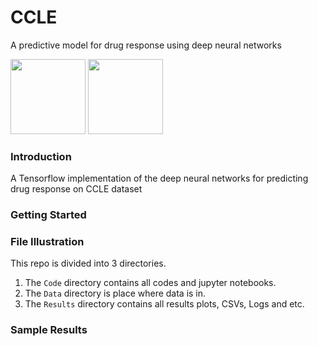 # CCLE
A predictive model for drug response using deep neural networks

<div float="left">
  <img src="https://www.tensorflow.org/images/tf_logo_transp.png" height="120" >
  <img src="https://s3.amazonaws.com/keras.io/img/keras-logo-2018-large-1200.png" height="120">
</div>
<div float="right">
</div>

### Introduction
A Tensorflow implementation of the deep neural networks for predicting drug response on CCLE dataset

### Getting Started

### File Illustration
This repo is divided into 3 directories.
 1. The `Code` directory contains all codes and jupyter notebooks.
 2. The `Data` directory is place where data is in.
 3. The `Results` directory contains all results plots, CSVs, Logs and etc.


### Sample Results
